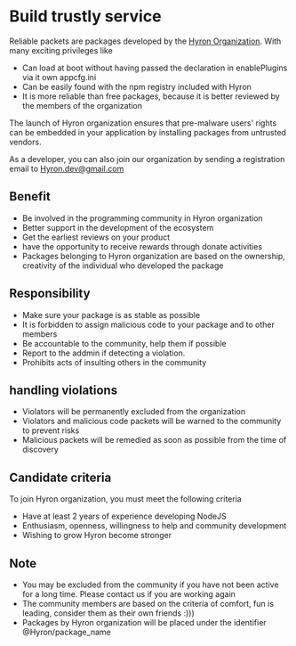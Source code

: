 # Build trustly service

Reliable packets are packages developed by the [Hyron Organization](https://www.npmjs.com/settings/Hyron/members). With many exciting privileges like

* Can load at boot without having passed the declaration in enablePlugins via it own appcfg.ini
* Can be easily found with the npm registry included with Hyron
* It is more reliable than free packages, because it is better reviewed by the members of the organization

The launch of Hyron organization ensures that pre-malware users' rights can be embedded in your application by installing packages from untrusted vendors.

As a developer, you can also join our organization by sending a registration email to Hyron.dev@gmail.com

## Benefit

* Be involved in the programming community in Hyron organization
* Better support in the development of the ecosystem
* Get the earliest reviews on your product
* have the opportunity to receive rewards through donate activities
* Packages belonging to Hyron organization are based on the ownership, creativity of the individual who developed the package

## Responsibility

* Make sure your package is as stable as possible
* It is forbidden to assign malicious code to your package and to other members
* Be accountable to the community, help them if possible
* Report to the addmin if detecting a violation.
* Prohibits acts of insulting others in the community

## handling violations

* Violators will be permanently excluded from the organization
* Violators and malicious code packets will be warned to the community to prevent risks
* Malicious packets will be remedied as soon as possible from the time of discovery

## Candidate criteria

To join Hyron organization, you must meet the following criteria

* Have at least 2 years of experience developing NodeJS
* Enthusiasm, openness, willingness to help and community development
* Wishing to grow Hyron become stronger

## Note

* You may be excluded from the community if you have not been active for a long time. Please contact us if you are working again
* The community members are based on the criteria of comfort, fun is leading, consider them as their own friends :)))
* Packages by Hyron organization will be placed under the identifier @Hyron/package\_name

